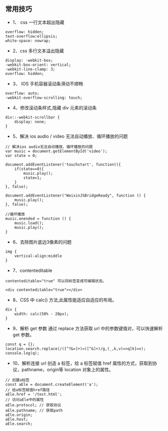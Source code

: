 ## 常用技巧
- 1、  css 一行文本超出隐藏
```
overflow: hidden;
text-overflow:ellipsis;
white-space: nowrap;
```

- 2、css 多行文本溢出隐藏
```
display: -webkit-box;
-webkit-box-orient: vertical;
-webkit-line-clamp: 3;
overflow: hidden;
```

- 3、 IOS 手机容器滚动条滑动不顺畅
```
overflow: auto;
-webkit-overflow-scrolling: touch;
```

- 4、修改滚动条样式,隐藏 div 元素的滚动条
```
div::-webkit-scrollbar {
    display: none;
}
```

- 5、解决 ios audio /  video 无法自动播放、循环播放的问题
```
// 解决ios audio无法自动播放、循环播放的问题
var music = document.getElementById('video');
var state = 0;

document.addEventListener('touchstart', function(){
    if(state==0){
        music.play();
        state=1;
    }
}, false);

document.addEventListener("WeixinJSBridgeReady", function () {
    music.play();
}, false);

//循环播放
music.onended = function () {
    music.load();
    music.play();
}
```

- 6、去除图片底边3像素的问题
```
img { 
    vertical-align:middle
}
```

- 7、contenteditable
```
contenteditable="true" 可以将标签变成可编辑状态。

<div contenteditable="true"></div>
```

- 8、CSS 中 calc() 方法,此属性能适应自适应的布局。
```
div {
    width: calc(50% - 20px);
}
```

- 9、解析 get  参数
通过 replace 方法获取 url 中的参数键值对，可以快速解析 get 参数。
```
const q = {};
location.search.replace(/([^?&=]+)=([^&]+)/g,(_,k,v)=>q[k]=v);
console.log(q);
```

- 10、解析连接 url
创造 a 标签，给 a 标签赋值 href 属性的方式，获取到协议，pathname，origin等 location 对象上的属性。
```
// 创建a标签
const aEle = document.createElement('a');
// 给a标签赋值href路径
aEle.href = '/test.html';
// 访问aEle中的属性
aEle.protocol; // 获取协议
aEle.pathname; // 获取path
aEle.origin;
aEle.host;
aEle.search;
```